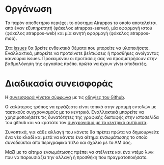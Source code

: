# Οργάνωση
Το παρόν αποθετήριο περιέχει το σύστημα Atrappos το οποίο αποτελείται από έναν εξυπηρετητή (φάκελος atrappos-server), μία εφαρμογή ιστού (φάκελος atrappos-web) και μία κινητή εφαρμογή (φάκελος atrappos-mob).

Στα [issues](https://github.com/ioniodi/atrappos-project-management/issues) θα βρείτε ενδεικτικά θέματα που μπορείτε να υλοποιήσετε. Εναλλακτικά, μπορείτε να προτείνετε βελτιώσεις ή προσθήκες ανοίγοντας καινούρια issues. Προκειμένου οι προτάσεις σας να προσμετρήσουν στην βαθμολόγηση της εργασίας πρέπει πρώτα να έχουν γίνει αποδεκτές.

# Διαδικασία συνεισφοράς
Η [συνεισφορά γίνεται σύμφωνα](https://guides.github.com/introduction/flow/) με τις [οδηγίες του Github](https://git-scm.com/book/en/v2/GitHub-Contributing-to-a-Project). 

Ο καλύτερος τρόπος να εργάζεστε είναι τοπικά στην γραμμή εντολών με τακτικούς συγχρονισμούς με το κεντρικό. Εναλλακτικά μπορείτε να χρησιμοποιήσετε τις δυνατότητες της γραφικής διεπαφής στην ιστοσελίδα του github και να κρατάτε τον [συγχρονισμό με το κεντρικό αυτόματα](https://probot.github.io/apps/pull/).

Συνοπτικά, για κάθε αλλαγή που κάνετε θα πρέπει πρώτα να δημιουργείτε ένα νέο κλαδί και μετά να κάνετε ένα αίτημα ενσωμάτωσης το οποίο συνοδεύεται από περιγραφικό τίτλο και σχόλιο με το ΑΜ σας. 

Μαζί με το αίτημα ενσωμάτωσης πρέπει να στέλνετε και ένα ντέμο λινκ που να παρουσιάζει την αλλαγή ή προσθήκη που πραγματοποιήσατε.
